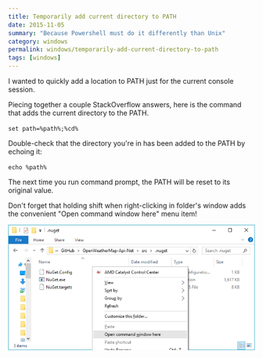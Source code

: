 ```yaml
---
title: Temporarily add current directory to PATH
date: 2015-11-05
summary: "Because Powershell must do it differently than Unix"
category: windows
permalink: windows/temporarily-add-current-directory-to-path
tags: [windows]
---
```


I wanted to quickly add a location to PATH just for the current console session.

Piecing together a couple StackOverflow answers, here is the command that adds the current directory to the PATH. 

`set path=%path%;%cd%`

Double-check that the directory you're in has been added to the PATH by echoing it:

`echo %path%`

The next time you run command prompt, the PATH will be reset to its original value.

Don't forget that holding shift when right-clicking in folder's window adds the convenient "Open command window here" menu item!

![exception screenshot](techBlogData//temporarily-add-current-directory-to-path/open-command-window-here.png)
